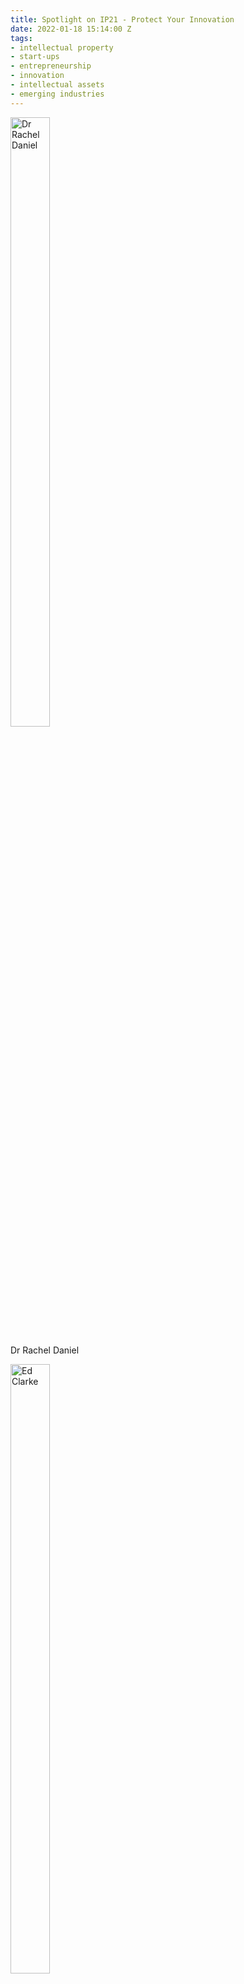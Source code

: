 ```yaml
---
title: Spotlight on IP21 - Protect Your Innovation
date: 2022-01-18 15:14:00 Z
tags:
- intellectual property
- start-ups
- entrepreneurship
- innovation
- intellectual assets
- emerging industries
---
```


<div class="u-flex u-flex-wrap" >
<div style="max-width:50%">
<img src="/uploads/Dr%20Rachel%20Daniel%20.jpg" alt="Dr Rachel Daniel" width="50%"><p>Dr Rachel Daniel</p></div>
<div style="max-width:50%"><img src="/uploads/Ed%20Clarke.jpg" alt="Ed Clarke" width="50%"><p>Ed Clarke</p></div></div>

*This week week we publish a first part of an interview we conducted with Dr Rachel Daniel and Ed Clarke from [IP21](https://ip21.com) - a leading law firm specialising in intellectual property - who told us how best to protect, enforce and exploit IP Assets to achieve competitive advantage.*

**IL:** *IP21 is a very well-established firm specialising in a range of intellectual property services. Could you describe the ins-and-outs of what you do?*

**IP21:** The core of our work is in helping our clients obtain worthwhile protection for their innovations, product designs and branding using the IP system. A key value-add for us is helping our clients build a strategy for building a sustainable IP portfolio over time, in tune with their commercial strategies, needs and resources. 

**IL:** *Emerging small start-ups may find it challenging to ascertain the value of their IP assets. How do you work with start-ups in order to evaluate their IP assets and guide them through the process?*

**IP21:** We start from the premise that every business is different and has its own assets, objectives and needs. Every business has IP, whether that’s in the branding or in technology that has been developed, know-how, confidential information and so on. A good place to start is with an assessment of what the business already has and how those IP assets can be developed and further protected to add value to the business; this can take the form of an IP audit under one of the government schemes or can be more bespoke to the client’s needs. We also offer an IP valuation service which can put a monetary value on a specific IP asset (such as a patent or trade mark registration) or on a whole IP portfolio.

**IL:** *How to decide which of the IP assets are unique enough to the business, and are worth protecting with a patent or licence?*

**IP21:** It probably goes without saying that there is no one-size-fits-all way of answering this question! We try to help our clients develop a strategy that will focus on the best bang for their IP buck. An important issue is tracking developments in the sector – whether to track competitors or to try and avoid duplication in innovation investment. Licensing can be a very valuable way to turn innovation into income. 

**IL:** *Which emerging industries have you witnessed over the past 24 months have the most potential to grow?*

**IP21:** We’re seeing a lot of innovation in the green tech and sustainability sectors, as well as in AI/machine learning space. We’re also seeing a lot of businesses developing multi-discipline developments – where innovations in different technological fields are working synergistically to solve problems or present new opportunities. 

*To be continued...*
